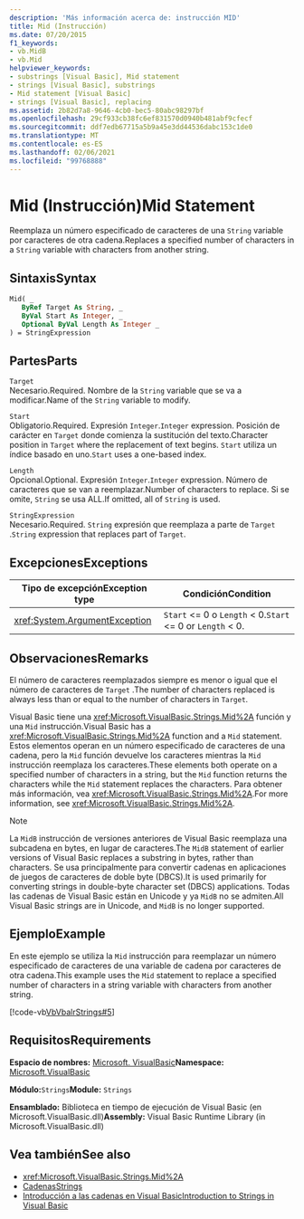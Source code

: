 ```yaml
---
description: 'Más información acerca de: instrucción MID'
title: Mid (Instrucción)
ms.date: 07/20/2015
f1_keywords:
- vb.MidB
- vb.Mid
helpviewer_keywords:
- substrings [Visual Basic], Mid statement
- strings [Visual Basic], substrings
- Mid statement [Visual Basic]
- strings [Visual Basic], replacing
ms.assetid: 2b82d7a8-9646-4cb0-bec5-80abc98297bf
ms.openlocfilehash: 29cf933cb38fc6ef831570d0940b481abf9cfecf
ms.sourcegitcommit: ddf7edb67715a5b9a45e3dd44536dabc153c1de0
ms.translationtype: MT
ms.contentlocale: es-ES
ms.lasthandoff: 02/06/2021
ms.locfileid: "99768888"
---
```

# <a name="mid-statement"></a><span data-ttu-id="e45f4-103">Mid (Instrucción)</span><span class="sxs-lookup"><span data-stu-id="e45f4-103">Mid Statement</span></span>

<span data-ttu-id="e45f4-104">Reemplaza un número especificado de caracteres de una `String` variable por caracteres de otra cadena.</span><span class="sxs-lookup"><span data-stu-id="e45f4-104">Replaces a specified number of characters in a `String` variable with characters from another string.</span></span>  
  
## <a name="syntax"></a><span data-ttu-id="e45f4-105">Sintaxis</span><span class="sxs-lookup"><span data-stu-id="e45f4-105">Syntax</span></span>  
  
```vb  
Mid( _  
   ByRef Target As String, _  
   ByVal Start As Integer, _  
   Optional ByVal Length As Integer _  
) = StringExpression  
```  
  
## <a name="parts"></a><span data-ttu-id="e45f4-106">Partes</span><span class="sxs-lookup"><span data-stu-id="e45f4-106">Parts</span></span>  

 `Target`  
 <span data-ttu-id="e45f4-107">Necesario.</span><span class="sxs-lookup"><span data-stu-id="e45f4-107">Required.</span></span> <span data-ttu-id="e45f4-108">Nombre de la `String` variable que se va a modificar.</span><span class="sxs-lookup"><span data-stu-id="e45f4-108">Name of the `String` variable to modify.</span></span>  
  
 `Start`  
 <span data-ttu-id="e45f4-109">Obligatorio.</span><span class="sxs-lookup"><span data-stu-id="e45f4-109">Required.</span></span> <span data-ttu-id="e45f4-110">Expresión `Integer`.</span><span class="sxs-lookup"><span data-stu-id="e45f4-110">`Integer` expression.</span></span> <span data-ttu-id="e45f4-111">Posición de carácter en `Target` donde comienza la sustitución del texto.</span><span class="sxs-lookup"><span data-stu-id="e45f4-111">Character position in `Target` where the replacement of text begins.</span></span> <span data-ttu-id="e45f4-112">`Start` utiliza un índice basado en uno.</span><span class="sxs-lookup"><span data-stu-id="e45f4-112">`Start` uses a one-based index.</span></span>  
  
 `Length`  
 <span data-ttu-id="e45f4-113">Opcional.</span><span class="sxs-lookup"><span data-stu-id="e45f4-113">Optional.</span></span> <span data-ttu-id="e45f4-114">Expresión `Integer`.</span><span class="sxs-lookup"><span data-stu-id="e45f4-114">`Integer` expression.</span></span> <span data-ttu-id="e45f4-115">Número de caracteres que se van a reemplazar.</span><span class="sxs-lookup"><span data-stu-id="e45f4-115">Number of characters to replace.</span></span> <span data-ttu-id="e45f4-116">Si se omite, `String` se usa ALL.</span><span class="sxs-lookup"><span data-stu-id="e45f4-116">If omitted, all of `String` is used.</span></span>  
  
 `StringExpression`  
 <span data-ttu-id="e45f4-117">Necesario.</span><span class="sxs-lookup"><span data-stu-id="e45f4-117">Required.</span></span> <span data-ttu-id="e45f4-118">`String` expresión que reemplaza a parte de `Target` .</span><span class="sxs-lookup"><span data-stu-id="e45f4-118">`String` expression that replaces part of `Target`.</span></span>  
  
## <a name="exceptions"></a><span data-ttu-id="e45f4-119">Excepciones</span><span class="sxs-lookup"><span data-stu-id="e45f4-119">Exceptions</span></span>  
  
|<span data-ttu-id="e45f4-120">Tipo de excepción</span><span class="sxs-lookup"><span data-stu-id="e45f4-120">Exception type</span></span>|<span data-ttu-id="e45f4-121">Condición</span><span class="sxs-lookup"><span data-stu-id="e45f4-121">Condition</span></span>|  
|--------------------|---------------|  
|<xref:System.ArgumentException>|<span data-ttu-id="e45f4-122">`Start` <= 0 o `Length` < 0.</span><span class="sxs-lookup"><span data-stu-id="e45f4-122">`Start` <= 0 or `Length` < 0.</span></span>|  
  
## <a name="remarks"></a><span data-ttu-id="e45f4-123">Observaciones</span><span class="sxs-lookup"><span data-stu-id="e45f4-123">Remarks</span></span>  

 <span data-ttu-id="e45f4-124">El número de caracteres reemplazados siempre es menor o igual que el número de caracteres de `Target` .</span><span class="sxs-lookup"><span data-stu-id="e45f4-124">The number of characters replaced is always less than or equal to the number of characters in `Target`.</span></span>  
  
 <span data-ttu-id="e45f4-125">Visual Basic tiene una <xref:Microsoft.VisualBasic.Strings.Mid%2A> función y una `Mid` instrucción.</span><span class="sxs-lookup"><span data-stu-id="e45f4-125">Visual Basic has a <xref:Microsoft.VisualBasic.Strings.Mid%2A> function and a `Mid` statement.</span></span> <span data-ttu-id="e45f4-126">Estos elementos operan en un número especificado de caracteres de una cadena, pero la `Mid` función devuelve los caracteres mientras la `Mid` instrucción reemplaza los caracteres.</span><span class="sxs-lookup"><span data-stu-id="e45f4-126">These elements both operate on a specified number of characters in a string, but the `Mid` function returns the characters while the `Mid` statement replaces the characters.</span></span> <span data-ttu-id="e45f4-127">Para obtener más información, vea <xref:Microsoft.VisualBasic.Strings.Mid%2A>.</span><span class="sxs-lookup"><span data-stu-id="e45f4-127">For more information, see <xref:Microsoft.VisualBasic.Strings.Mid%2A>.</span></span>  
  
> [!NOTE]
> <span data-ttu-id="e45f4-128">La `MidB` instrucción de versiones anteriores de Visual Basic reemplaza una subcadena en bytes, en lugar de caracteres.</span><span class="sxs-lookup"><span data-stu-id="e45f4-128">The `MidB` statement of earlier versions of Visual Basic replaces a substring in bytes, rather than characters.</span></span> <span data-ttu-id="e45f4-129">Se usa principalmente para convertir cadenas en aplicaciones de juegos de caracteres de doble byte (DBCS).</span><span class="sxs-lookup"><span data-stu-id="e45f4-129">It is used primarily for converting strings in double-byte character set (DBCS) applications.</span></span> <span data-ttu-id="e45f4-130">Todas las cadenas de Visual Basic están en Unicode y ya `MidB` no se admiten.</span><span class="sxs-lookup"><span data-stu-id="e45f4-130">All Visual Basic strings are in Unicode, and `MidB` is no longer supported.</span></span>  
  
## <a name="example"></a><span data-ttu-id="e45f4-131">Ejemplo</span><span class="sxs-lookup"><span data-stu-id="e45f4-131">Example</span></span>  

 <span data-ttu-id="e45f4-132">En este ejemplo se utiliza la `Mid` instrucción para reemplazar un número especificado de caracteres de una variable de cadena por caracteres de otra cadena.</span><span class="sxs-lookup"><span data-stu-id="e45f4-132">This example uses the `Mid` statement to replace a specified number of characters in a string variable with characters from another string.</span></span>  
  
 [!code-vb[VbVbalrStrings#5](~/samples/snippets/visualbasic/VS_Snippets_VBCSharp/VbVbalrStrings/VB/Class1.vb#5)]  
  
## <a name="requirements"></a><span data-ttu-id="e45f4-133">Requisitos</span><span class="sxs-lookup"><span data-stu-id="e45f4-133">Requirements</span></span>  

 <span data-ttu-id="e45f4-134">**Espacio de nombres:** [Microsoft. VisualBasic](../runtime-library-members.md)</span><span class="sxs-lookup"><span data-stu-id="e45f4-134">**Namespace:** [Microsoft.VisualBasic](../runtime-library-members.md)</span></span>  
  
 <span data-ttu-id="e45f4-135">**Módulo:**`Strings`</span><span class="sxs-lookup"><span data-stu-id="e45f4-135">**Module:** `Strings`</span></span>  
  
 <span data-ttu-id="e45f4-136">**Ensamblado:** Biblioteca en tiempo de ejecución de Visual Basic (en Microsoft.VisualBasic.dll)</span><span class="sxs-lookup"><span data-stu-id="e45f4-136">**Assembly:** Visual Basic Runtime Library (in Microsoft.VisualBasic.dll)</span></span>  
  
## <a name="see-also"></a><span data-ttu-id="e45f4-137">Vea también</span><span class="sxs-lookup"><span data-stu-id="e45f4-137">See also</span></span>

- <xref:Microsoft.VisualBasic.Strings.Mid%2A>
- [<span data-ttu-id="e45f4-138">Cadenas</span><span class="sxs-lookup"><span data-stu-id="e45f4-138">Strings</span></span>](../../programming-guide/language-features/strings/index.md)
- [<span data-ttu-id="e45f4-139">Introducción a las cadenas en Visual Basic</span><span class="sxs-lookup"><span data-stu-id="e45f4-139">Introduction to Strings in Visual Basic</span></span>](../../programming-guide/language-features/strings/introduction-to-strings.md)
